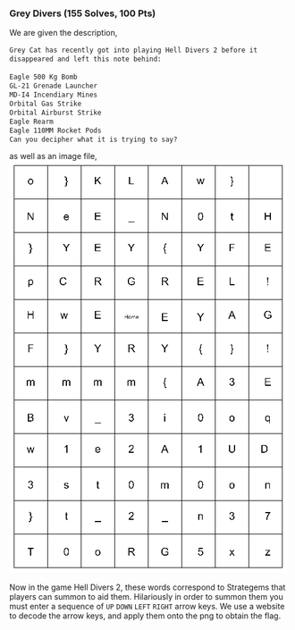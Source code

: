### Grey Divers (155 Solves, 100 Pts)
We are given the description,
```
Grey Cat has recently got into playing Hell Divers 2 before it disappeared and left this note behind:

Eagle 500 Kg Bomb
GL-21 Grenade Launcher
MD-I4 Incendiary Mines
Orbital Gas Strike
Orbital Airburst Strike
Eagle Rearm
Eagle 110MM Rocket Pods
Can you decipher what it is trying to say?
```
as well as an image file, ![alt text](Images/greydivers.png)

Now in the game Hell Divers 2, these words correspond to Strategems that players can summon to aid them. Hilariously in order to summon them you must enter a sequence of `UP` `DOWN` `LEFT` `RIGHT` arrow keys. We use a website to decode the arrow keys, and apply them onto the png to obtain the flag.

